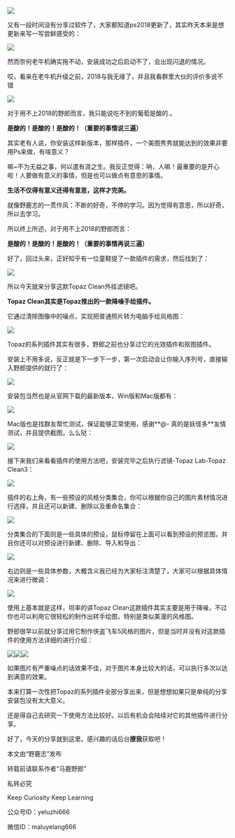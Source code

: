 ![](https://pic4.zhimg.com/v2-bccdaf6432c30ee58354a4e7c13405ef_r.jpg)

又有一段时间没有分享过软件了，大家都知道ps2018更新了，其实昨天本来是想更新来写一写尝鲜感受的：

![](https://pic1.zhimg.com/v2-c3f028c5c879e48f13195c2ba7944b70_r.jpg)

然而奈何老牛机确实拖不动，安装成功之后启动不了，会出现闪退的情况。

哎，看来在老牛机升级之前，2018与我无缘了，并且我看群里大伙的评价多说不错

![](https://pic2.zhimg.com/v2-dfd24782a1bae9b78b49b3722b151411_r.jpg)

对于用不上2018的野郎而言，我只能说吃不到的葡萄是酸的.。

**是酸的！是酸的！是酸的！（重要的事情说三遍）**

其实老有人说，你安装这样新版本，那样插件，一个美图秀秀就能达到的效果非要用Ps来做，有啥意义？

嘛~不为无益之事，何以遣有涯之生。我反正觉得：呐，人嘛！最重要的是开心啦！人要做有意义的事情，但是也可以做点有意思的事情。

**生活不仅得有意义还得有意思，这样才完美。**

就像野鹿志的一贯作风：不断的好奇，不停的学习。因为觉得有意思，所以好奇，所以去学习。

所以终上所述，对于用不上2018的野郎而言：

**是酸的！是酸的！是酸的！（重要的事情再说三遍）**

好了，回过头来，正好知乎有一位童鞋提了一款插件的需求，然后找到了：

![](https://pic3.zhimg.com/v2-c50a0137a86c4a6b6a463c394d557336_r.jpg)

所以今天就来分享这款Topaz Clean外挂滤镜吧。

**Topaz Clean其实是Topaz推出的一款降噪手绘插件。**

它通过清除图像中的噪点，实现把普通照片转为电脑手绘风格图：

![](https://pic1.zhimg.com/v2-a8e18b011d9461a13073075e0d3bdc70_r.jpg)

Topaz的系列插件其实有很多，野郎之前也分享过它的光效插件和抠图插件。

安装上不用多说，反正就是下一步下一步，第一次启动会让你输入序列号，直接输入野郎提供的就行了：

![](https://pic1.zhimg.com/v2-3b4e0a6f61cb3df0bedec5429eff6254_r.jpg)

安装包当然也是从官网下载的最新版本，Win版和Mac版都有：

![](https://pic3.zhimg.com/v2-6e05f15a1321c69b745cc91b17acc206_r.jpg)

Mac版也是找群友帮忙测试，保证能够正常使用，感谢**@- 真的是妖怪多**友情测试，并且提供截图，么么哒：

![](https://pic3.zhimg.com/v2-b9b17b75f6ebe6d8aa7165a81a20f046_r.jpg)

接下来我们来看看插件的使用方法吧，安装完毕之后执行滤镜-Topaz Lab-Topaz Clean3：

![](https://pic4.zhimg.com/v2-cf486cef9f8272613da5b7925a5c62ab_r.jpg)

插件的右上角，有一些预设的风格分类集合，你可以根据你自己的图片素材情况进行选择，并且还可以新建、删除以及重命名集合：

![](https://pic4.zhimg.com/v2-b7d72110958b5010284af260bdfa1fd3_r.jpg)

分类集合的下面则是一些具体的预设，鼠标停留在上面可以看到预设的预览图，并且你还可以对预设进行新建、删除、导入和导出：

![](https://pic3.zhimg.com/v2-5a8539e2e5da41f8cf26b69d00ebc54a_r.jpg)

右边则是一些具体参数，大概含义我已经为大家标注清楚了，大家可以根据具体情况来进行微调：

![](https://pic4.zhimg.com/v2-77033bc7333d36ff39f73f37dae70483_r.jpg)

使用上基本就是这样，坦率的讲Topaz Clean这款插件其实主要是用于降噪，不过你也可以利用它很轻松的制作出转手绘图，特别是类似美漫的风格图。

野郎很早以前就分享过用它制作侠盗飞车5风格的图片，但是当时并没有对这款插件的使用方法详细的进行介绍：

![](https://pic2.zhimg.com/v2-2de5f7a245157b54de7bf716f3a19595_r.jpg)![](https://pic3.zhimg.com/v2-101679cd999e289ba20ab08d06b657b6_r.jpg)![](https://pic4.zhimg.com/v2-1b7325bad4e89b637740b7bf14a95dc7_r.jpg)

如果图片有严重噪点的话效果不佳，对于图片本身比较大的话，可以执行多次以达到满意的效果。

本来打算一次性把Topaz的系列插件全部分享出来，但是想想如果只是单纯的分享安装包没有太大意义。

还是得自己去研究一下使用方法比较好。以后有机会会陆续对它的其他插件进行分享。

好了，今天的分享就到这里。感兴趣的话后台**撩我**获取吧！

本文由“野鹿志”发布

转载前请联系作者“马鹿野郎”

私转必究

Keep Curiosity Keep Learning

公众号ID：yeluzhi666

微信ID：maluyelang666